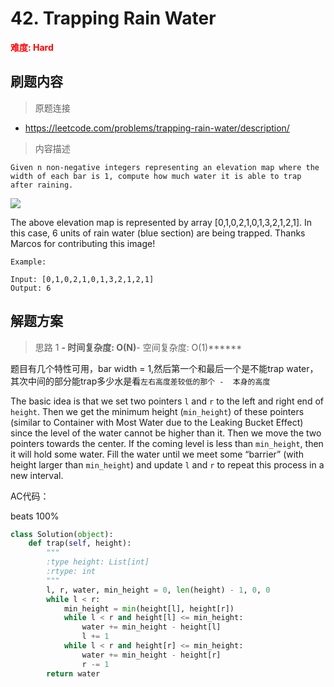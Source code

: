 # 42. Trapping Rain Water

**<font color=red>难度: Hard</font>**

## 刷题内容

> 原题连接

* https://leetcode.com/problems/trapping-rain-water/description/

> 内容描述

```
Given n non-negative integers representing an elevation map where the width of each bar is 1, compute how much water it is able to trap after raining.
```

![](https://github.com/apachecn/awesome-algorithm/blob/master/images/042/rainwatertrap.png)

The above elevation map is represented by array [0,1,0,2,1,0,1,3,2,1,2,1]. In this case, 6 units of rain water (blue section) are being trapped. Thanks Marcos for contributing this image!
```
Example:

Input: [0,1,0,2,1,0,1,3,2,1,2,1]
Output: 6
```

## 解题方案

> 思路 1
******- 时间复杂度: O(N)******- 空间复杂度: O(1)******

题目有几个特性可用，bar width = 1,然后第一个和最后一个是不能trap water，其次中间的部分能trap多少水是看`左右高度差较低的那个 -  本身的高度`

The basic idea is that we set two pointers ```l``` and ```r``` to the left and right end of ```height```. Then we get the minimum height (```min_height```) of these pointers (similar to Container with Most Water due to the Leaking Bucket Effect) since the level of the water cannot be higher than it. Then we move the two pointers towards the center. If the coming level is less than ```min_height```, then it will hold some water. Fill the water until we meet some “barrier” (with height larger than ```min_height```) and update ```l``` and ```r``` to repeat this process in a new interval.

AC代码：

beats 100%
```python
class Solution(object):
    def trap(self, height):
        """
        :type height: List[int]
        :rtype: int
        """
        l, r, water, min_height = 0, len(height) - 1, 0, 0
        while l < r:
            min_height = min(height[l], height[r])
            while l < r and height[l] <= min_height:
                water += min_height - height[l] 
                l += 1
            while l < r and height[r] <= min_height:
                water += min_height - height[r]
                r -= 1
        return water
```
